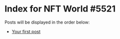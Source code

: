 # Index for NFT World #5521
Posts will be displayed in the order below:

- [Your first post](./001-first.md)

